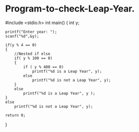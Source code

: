 # Program-to-check-Leap-Year.
#include <stdio.h>
int main()
{
    int y;

    printf("Enter year: ");
    scanf("%d",&y);

    if(y % 4 == 0)
    {
    	//Nested if else
        if( y % 100 == 0)
        {
            if ( y % 400 == 0)
                printf("%d is a Leap Year", y);
            else
                printf("%d is not a Leap Year", y);
        }
        else
            printf("%d is a Leap Year", y );
    }
    else
        printf("%d is not a Leap Year", y);

    return 0;
}
